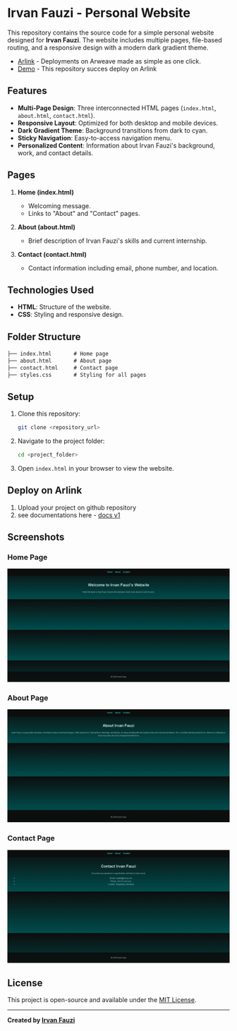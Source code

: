 # Irvan Fauzi - Personal Website

This repository contains the source code for a simple personal website designed for **Irvan Fauzi**. The website includes multiple pages, file-based routing, and a responsive design with a modern dark gradient theme.

- [Arlink](https://arlink.arweave.net/) - Deployments on Arweave made as simple as one click.
- [Demo]() - This repository succes deploy on Arlink

## Features

- **Multi-Page Design**: Three interconnected HTML pages (`index.html`, `about.html`, `contact.html`).
- **Responsive Layout**: Optimized for both desktop and mobile devices.
- **Dark Gradient Theme**: Background transitions from dark to cyan.
- **Sticky Navigation**: Easy-to-access navigation menu.
- **Personalized Content**: Information about Irvan Fauzi's background, work, and contact details.

## Pages

1. **Home (index.html)**
   - Welcoming message.
   - Links to "About" and "Contact" pages.

2. **About (about.html)**
   - Brief description of Irvan Fauzi's skills and current internship.

3. **Contact (contact.html)**
   - Contact information including email, phone number, and location.

## Technologies Used

- **HTML**: Structure of the website.
- **CSS**: Styling and responsive design.

## Folder Structure

```
├── index.html       # Home page
├── about.html       # About page
├── contact.html     # Contact page
├── styles.css       # Styling for all pages
```

## Setup

1. Clone this repository:
   ```bash
   git clone <repository_url>
   ```
2. Navigate to the project folder:
   ```bash
   cd <project_folder>
   ```
3. Open `index.html` in your browser to view the website.

## Deploy on Arlink

1. Upload your project on github repository
2. see documentations here - [docs v1](https://arlink.gitbook.io/arlink-docs/getting-started/quickstart)

## Screenshots

### Home Page
![Home Page Screenshot](./images/home.jpeg)

### About Page
![About Page Screenshot](./images/about.jpeg)

### Contact Page
![Contact Page Screenshot](./images/contact.jpeg)

## License

This project is open-source and available under the [MIT License](LICENSE).

---

**Created by [Irvan Fauzi](https://github.com/irvanfzi)**
